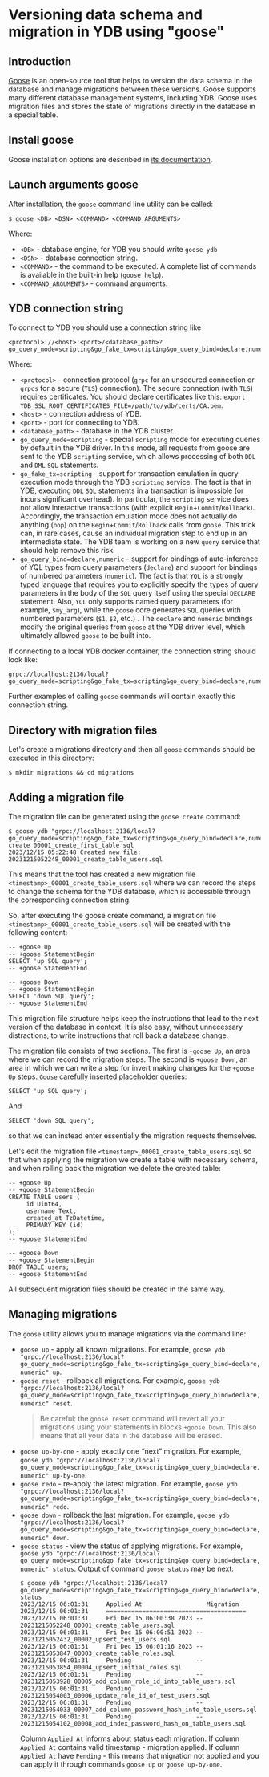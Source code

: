# Versioning data schema and migration in YDB using "goose"

## Introduction

[Goose](https://github.com/pressly/goose) is an open-source tool that helps to version the data schema in the database and manage migrations between these versions. Goose supports many different database management systems, including YDB. Goose uses migration files and stores the state of migrations directly in the database in a special table.

## Install goose

Goose installation options are described in [its documentation](https://github.com/pressly/goose/blob/master/README.md#install).

## Launch arguments goose

After installation, the `goose` command line utility can be called:

```
$ goose <DB> <DSN> <COMMAND> <COMMAND_ARGUMENTS>
```

Where:
- `<DB>` - database engine, for YDB you should write `goose ydb`
- `<DSN>` - database connection string.
- `<COMMAND>` - the command to be executed. A complete list of commands is available in the built-in help (`goose help`).
- `<COMMAND_ARGUMENTS>` - command arguments.

## YDB connection string

To connect to YDB you should use a connection string like

```
<protocol>://<host>:<port>/<database_path>?go_query_mode=scripting&go_fake_tx=scripting&go_query_bind=declare,numeric
```

Where:
- `<protocol>` - connection protocol (`grpc` for an unsecured connection or `grpcs` for a secure (`TLS`) connection). The secure connection (with `TLS`) requires certificates. You should declare certificates like this: `export YDB_SSL_ROOT_CERTIFICATES_FILE=/path/to/ydb/certs/CA.pem`.
- `<host>` - connection address of YDB.
- `<port>` - port for connecting to YDB.
- `<database_path>` - database in the YDB cluster.
- `go_query_mode=scripting` - special `scripting` mode for executing queries by default in the YDB driver. In this mode, all requests from goose are sent to the YDB `scripting` service, which allows processing of both `DDL` and `DML` `SQL` statements.
- `go_fake_tx=scripting` - support for transaction emulation in query execution mode through the YDB `scripting` service. The fact is that in YDB, executing `DDL` `SQL` statements in a transaction is impossible (or incurs significant overhead). In particular, the `scripting` service does not allow interactive transactions (with explicit `Begin`+`Commit`/`Rollback`). Accordingly, the transaction emulation mode does not actually do anything (`nop`) on the `Begin`+`Commit`/`Rollback` calls from `goose`. This trick can, in rare cases, cause an individual migration step to end up in an intermediate state. The YDB team is working on a new `query` service that should help remove this risk.
- `go_query_bind=declare,numeric` - support for bindings of auto-inference of YQL types from query parameters (`declare`) and support for bindings of numbered parameters (`numeric`). The fact is that `YQL` is a strongly typed language that requires you to explicitly specify the types of query parameters in the body of the `SQL` query itself using the special `DECLARE` statement. Also, `YQL` only supports named query parameters (for example, `$my_arg`), while the `goose` core generates `SQL` queries with numbered parameters (`$1`, `$2`, etc.) . The `declare` and `numeric` bindings modify the original queries from `goose` at the YDB driver level, which ultimately allowed `goose` to be built into.

If connecting to a local YDB docker container, the connection string should look like:

```
grpc://localhost:2136/local?go_query_mode=scripting&go_fake_tx=scripting&go_query_bind=declare,numeric
```

Further examples of calling `goose` commands will contain exactly this connection string.

## Directory with migration files

Let's create a migrations directory and then all `goose` commands should be executed in this directory:

```
$ mkdir migrations && cd migrations
```

## Adding a migration file

The migration file can be generated using the `goose create` command:

```
$ goose ydb "grpc://localhost:2136/local?go_query_mode=scripting&go_fake_tx=scripting&go_query_bind=declare,numeric" create 00001_create_first_table sql
2023/12/15 05:22:48 Created new file: 20231215052248_00001_create_table_users.sql
```

This means that the tool has created a new migration file `<timestamp>_00001_create_table_users.sql` where we can record the steps to change the schema for the YDB database, which is accessible through the corresponding connection string.

So, after executing the goose create command, a migration file `<timestamp>_00001_create_table_users.sql` will be created with the following content:

```
-- +goose Up
-- +goose StatementBegin
SELECT 'up SQL query';
-- +goose StatementEnd

-- +goose Down
-- +goose StatementBegin
SELECT 'down SQL query';
-- +goose StatementEnd
```

This migration file structure helps keep the instructions that lead to the next version of the database in context. It is also easy, without unnecessary distractions, to write instructions that roll back a database change.

The migration file consists of two sections. The first is `+goose Up`, an area where we can record the migration steps. The second is `+goose Down`, an area in which we can write a step for invert making changes for the `+goose Up` steps. `Goose` carefully inserted placeholder queries:

```
SELECT 'up SQL query';
```

And

```
SELECT 'down SQL query';
```

so that we can instead enter essentially the migration requests themselves.

Let's edit the migration file `<timestamp>_00001_create_table_users.sql` so that when applying the migration we create a table with necessary schema, and when rolling back the migration we delete the created table:

```
-- +goose Up
-- +goose StatementBegin
CREATE TABLE users (
     id Uint64,
     username Text,
     created_at TzDatetime,
     PRIMARY KEY (id)
);
-- +goose StatementEnd

-- +goose Down
-- +goose StatementBegin
DROP TABLE users;
-- +goose StatementEnd
```

All subsequent migration files should be created in the same way.

## Managing migrations

The `goose` utility allows you to manage migrations via the command line:
- `goose up` - apply all known migrations. For example, `goose ydb "grpc://localhost:2136/local?go_query_mode=scripting&go_fake_tx=scripting&go_query_bind=declare,numeric" up`.
- `goose reset` - rollback all migrations. For example, `goose ydb "grpc://localhost:2136/local?go_query_mode=scripting&go_fake_tx=scripting&go_query_bind=declare,numeric" reset`. 
  > Be careful: the `goose reset` command will revert all your migrations using your statements in blocks `+goose Down`. This also means that all your data in the database will be erased.
- `goose up-by-one` - apply exactly one “next” migration. For example, `goose ydb "grpc://localhost:2136/local?go_query_mode=scripting&go_fake_tx=scripting&go_query_bind=declare,numeric" up-by-one`.
- `goose redo` - re-apply the latest migration. For example, `goose ydb "grpc://localhost:2136/local?go_query_mode=scripting&go_fake_tx=scripting&go_query_bind=declare,numeric" redo`.
- `goose down` - rollback the last migration. For example, `goose ydb "grpc://localhost:2136/local?go_query_mode=scripting&go_fake_tx=scripting&go_query_bind=declare,numeric" down`.
- `goose status` - view the status of applying migrations. For example, `goose ydb "grpc://localhost:2136/local?go_query_mode=scripting&go_fake_tx=scripting&go_query_bind=declare,numeric" status`.
  Output of command `goose status` may be next:
  ```
  $ goose ydb "grpc://localhost:2136/local?go_query_mode=scripting&go_fake_tx=scripting&go_query_bind=declare,numeric" status
  2023/12/15 06:01:31     Applied At                  Migration
  2023/12/15 06:01:31     =======================================
  2023/12/15 06:01:31     Fri Dec 15 06:00:38 2023 -- 20231215052248_00001_create_table_users.sql
  2023/12/15 06:01:31     Fri Dec 15 06:00:51 2023 -- 20231215052432_00002_upsert_test_users.sql
  2023/12/15 06:01:31     Fri Dec 15 06:01:16 2023 -- 20231215053847_00003_create_table_roles.sql
  2023/12/15 06:01:31     Pending                  -- 20231215053854_00004_upsert_initial_roles.sql
  2023/12/15 06:01:31     Pending                  -- 20231215053928_00005_add_column_role_id_into_table_users.sql
  2023/12/15 06:01:31     Pending                  -- 20231215054003_00006_update_role_id_of_test_users.sql
  2023/12/15 06:01:31     Pending                  -- 20231215054033_00007_add_column_password_hash_into_table_users.sql
  2023/12/15 06:01:31     Pending                  -- 20231215054102_00008_add_index_password_hash_on_table_users.sql
  ```
  Column `Applied At` informs about status each migration. 
  If column `Applied At` contains valid timestamp - migration applied. 
  If column `Applied At` have `Pending` - this means that migration not applied and you can apply it through commands `goose up` or `goose up-by-one`.

